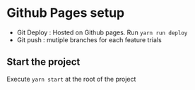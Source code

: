 # Github Pages setup

- Git Deploy : Hosted on Github pages. Run `yarn run deploy`
- Git push : mutiple branches for each feature trials

## Start the project

Execute `yarn start` at the root of the project

